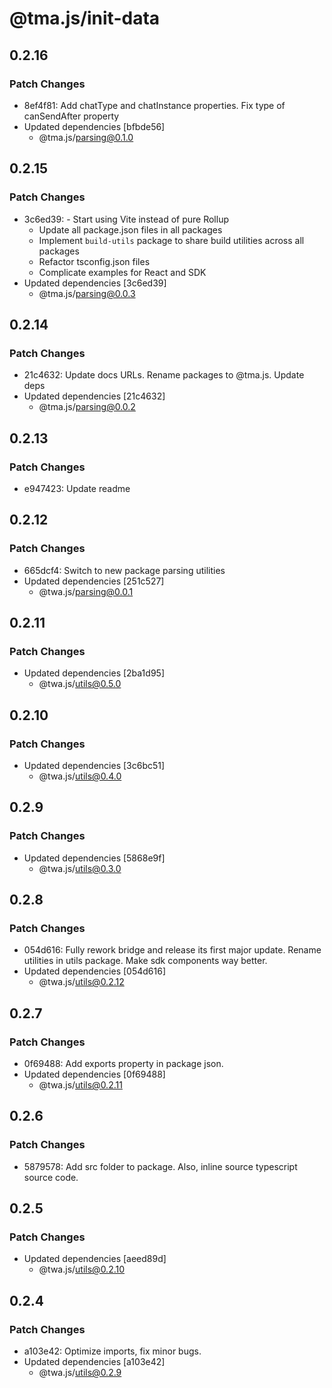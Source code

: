 # @tma.js/init-data

## 0.2.16

### Patch Changes

- 8ef4f81: Add chatType and chatInstance properties. Fix type of canSendAfter property
- Updated dependencies [bfbde56]
  - @tma.js/parsing@0.1.0

## 0.2.15

### Patch Changes

- 3c6ed39: - Start using Vite instead of pure Rollup
  - Update all package.json files in all packages
  - Implement `build-utils` package to share build utilities across all packages
  - Refactor tsconfig.json files
  - Complicate examples for React and SDK
- Updated dependencies [3c6ed39]
  - @tma.js/parsing@0.0.3

## 0.2.14

### Patch Changes

- 21c4632: Update docs URLs. Rename packages to @tma.js. Update deps
- Updated dependencies [21c4632]
  - @tma.js/parsing@0.0.2

## 0.2.13

### Patch Changes

- e947423: Update readme

## 0.2.12

### Patch Changes

- 665dcf4: Switch to new package parsing utilities
- Updated dependencies [251c527]
  - @twa.js/parsing@0.0.1

## 0.2.11

### Patch Changes

- Updated dependencies [2ba1d95]
  - @twa.js/utils@0.5.0

## 0.2.10

### Patch Changes

- Updated dependencies [3c6bc51]
  - @twa.js/utils@0.4.0

## 0.2.9

### Patch Changes

- Updated dependencies [5868e9f]
  - @twa.js/utils@0.3.0

## 0.2.8

### Patch Changes

- 054d616: Fully rework bridge and release its first major update. Rename utilities in utils package. Make sdk components way better.
- Updated dependencies [054d616]
  - @twa.js/utils@0.2.12

## 0.2.7

### Patch Changes

- 0f69488: Add exports property in package json.
- Updated dependencies [0f69488]
  - @twa.js/utils@0.2.11

## 0.2.6

### Patch Changes

- 5879578: Add src folder to package. Also, inline source typescript source code.

## 0.2.5

### Patch Changes

- Updated dependencies [aeed89d]
  - @twa.js/utils@0.2.10

## 0.2.4

### Patch Changes

- a103e42: Optimize imports, fix minor bugs.
- Updated dependencies [a103e42]
  - @twa.js/utils@0.2.9
